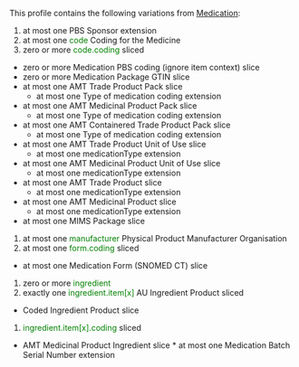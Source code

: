 This profile contains the following variations from [Medication](http://hl7.org/fhir/STU3/Medication):

1. at most one PBS Sponsor extension
1. at most one <span style='color:green'>code</span> Coding for the Medicine
1. zero or more <span style='color:green'>code.coding</span>  sliced
  * zero or more Medication PBS coding (ignore item context) slice
  * zero or more Medication Package GTIN slice
  * at most one AMT Trade Product Pack slice
    * at most one Type of medication coding extension
  * at most one AMT Medicinal Product Pack slice
    * at most one Type of medication coding extension
  * at most one AMT Containered Trade Product Pack slice
    * at most one Type of medication coding extension
  * at most one AMT Trade Product Unit of Use slice
    * at most one medicationType extension
  * at most one AMT Medicinal Product Unit of Use slice
    * at most one medicationType extension
  * at most one AMT Trade Product slice
    * at most one medicationType extension
  * at most one AMT Medicinal Product slice
    * at most one medicationType extension
  * at most one MIMS Package slice
1. at most one <span style='color:green'>manufacturer</span> Physical Product Manufacturer Organisation
1. at most one <span style='color:green'>form.coding</span>  sliced
  * at most one Medication Form (SNOMED CT) slice
1. zero or more <span style='color:green'>ingredient</span> 
1. exactly one <span style='color:green'>ingredient.item[x]</span> AU Ingredient Product sliced
  *  Coded Ingredient Product slice
1.  <span style='color:green'>ingredient.item[x].coding</span>  sliced
  *  AMT Medicinal Product Ingredient slice
    * at most one Medication Batch Serial Number extension
